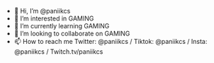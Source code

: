 - 👋 Hi, I’m @paniikcs
- 👀 I’m interested in GAMING 
- 🌱 I’m currently learning GAMING
- 💞️ I’m looking to collaborate on GAMING
- 📫 How to reach me Twitter: @paniikcs / Tiktok: @paniikcs / Insta: @paniikcs / Twitch.tv/paniikcs

<!---
paniikcs/paniikcs is a ✨ special ✨ repository because its `README.md` (this file) appears on your GitHub profile.
You can click the Preview link to take a look at your changes.
--->
